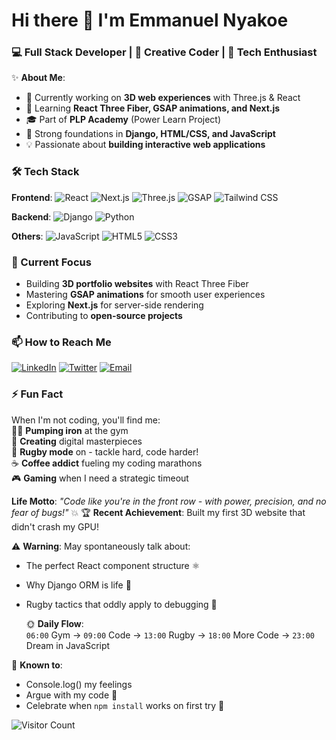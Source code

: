 # Hi there 👋 I'm Emmanuel Nyakoe

### 💻 Full Stack Developer | 🎨 Creative Coder | 🚀 Tech Enthusiast

✨ **About Me**:
- 🔭 Currently working on **3D web experiences** with Three.js & React
- 🌱 Learning **React Three Fiber, GSAP animations, and Next.js** 
- 🎓 Part of **PLP Academy** (Power Learn Project)
- 🧠 Strong foundations in **Django, HTML/CSS, and JavaScript**
- 💡 Passionate about **building interactive web applications**

### 🛠 Tech Stack

**Frontend**:
![React](https://img.shields.io/badge/-React-61DAFB?logo=react&logoColor=white)
![Next.js](https://img.shields.io/badge/-Next.js-000000?logo=next.js&logoColor=white)
![Three.js](https://img.shields.io/badge/-Three.js-000000?logo=three.js&logoColor=white)
![GSAP](https://img.shields.io/badge/-GSAP-88CE02?logo=greensock&logoColor=white)
![Tailwind CSS](https://img.shields.io/badge/-Tailwind_CSS-38B2AC?logo=tailwind-css&logoColor=white)

**Backend**:
![Django](https://img.shields.io/badge/-Django-092E20?logo=django&logoColor=white)
![Python](https://img.shields.io/badge/-Python-3776AB?logo=python&logoColor=white)

**Others**:
![JavaScript](https://img.shields.io/badge/-JavaScript-F7DF1E?logo=javascript&logoColor=black)
![HTML5](https://img.shields.io/badge/-HTML5-E34F26?logo=html5&logoColor=white)
![CSS3](https://img.shields.io/badge/-CSS3-1572B6?logo=css3&logoColor=white)

### 🎯 Current Focus
- Building **3D portfolio websites** with React Three Fiber
- Mastering **GSAP animations** for smooth user experiences
- Exploring **Next.js** for server-side rendering
- Contributing to **open-source projects**

### 📫 How to Reach Me
[![LinkedIn](https://img.shields.io/badge/-LinkedIn-0077B5?logo=linkedin&logoColor=white)](https://www.linkedin.com/in/yourprofile)
[![Twitter](https://img.shields.io/badge/-Twitter-1DA1F2?logo=twitter&logoColor=white)](https://twitter.com/yourhandle)
[![Email](https://img.shields.io/badge/-Email-D14836?logo=gmail&logoColor=white)](mailto:your.email@example.com)

### ⚡ Fun Fact
When I'm not coding, you'll find me:  
🏋️‍♂️ **Pumping iron** at the gym  
🎨 **Creating** digital masterpieces  
🏉 **Rugby mode** on - tackle hard, code harder!  
☕ **Coffee addict** fueling my coding marathons  
🎮 **Gaming** when I need a strategic timeout  

**Life Motto**: *"Code like you're in the front row - with power, precision, and no fear of bugs!"* 💥
🏆 **Recent Achievement**: Built my first 3D website that didn't crash my GPU!

⚠️ **Warning**: May spontaneously talk about:  
- The perfect React component structure ⚛️  
- Why Django ORM is life 🐍  
- Rugby tactics that oddly apply to debugging 🏉

  🌞 **Daily Flow**:  
`06:00` Gym → `09:00` Code → `13:00` Rugby → `18:00` More Code → `23:00` Dream in JavaScript

🤔 **Known to**:  
- Console.log() my feelings  
- Argue with my code 🦆  
- Celebrate when `npm install` works on first try 🎉
  
![Visitor Count](https://komarev.com/ghpvc/?username=10974-spec&color=blueviolet)
